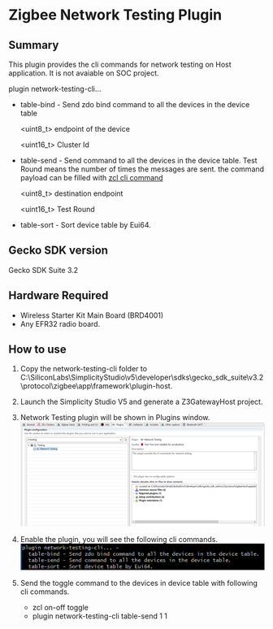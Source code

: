 # Zigbee Network Testing Plugin #

## Summary ##
This plugin provides the cli commands for network testing on Host application. It is not avaiable on SOC project.

plugin network-testing-cli... 

* table-bind - Send zdo bind command to all the devices in the device table

	<uint8_t>  endpoint of the device

    
    <uint16_t>  Cluster Id
	
*  table-send - Send command to all the devices in the device table. Test Round means the number of times the messages are sent. the command payload can be filled with [zcl cli command](https://docs.silabs.com/zigbee/6.10/zigbee-af-api/zcl-global)

    <uint8_t>  destination endpoint


    <uint16_t>  Test Round
	
 * table-sort - Sort device table by Eui64.


## Gecko SDK version ##

Gecko SDK Suite 3.2

## Hardware Required ##

* Wireless Starter Kit Main Board (BRD4001)
* Any EFR32 radio board.


## How to use ##
1. Copy the network-testing-cli folder to C:\SiliconLabs\SimplicityStudio\v5\developer\sdks\gecko_sdk_suite\v3.2\protocol\zigbee\app\framework\plugin-host.
2. Launch the Simplicity Studio V5 and generate a Z3GatewayHost project.
3. Network Testing plugin will be shown in Plugins window.
![zigbee](doc/network_testing_plugin.PNG)
4. Enable the plugin, you will see the following cli commands.                
![cli](doc/cli.PNG)
5. Send the toggle command to the devices in device table with following cli commands.
    
    * zcl on-off toggle
    * plugin network-testing-cli table-send  1 1
